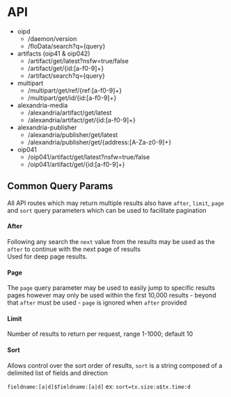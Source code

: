 API
=

- oipd
  - /daemon/version
  - /floData/search?q={query}
- artifacts (oip41 & oip042)
  - /artifact/get/latest?nsfw=true/false
  - /artifact/get/{id:[a-f0-9]+}
  - /artifact/search?q={query}
- multipart
  - /multipart/get/ref/{ref:[a-f0-9]+}
  - /multipart/get/id/{id:[a-f0-9]+}
- alexandria-media
  - /alexandria/artifact/get/latest
  - /alexandria/artifact/get/{id:[a-f0-9]+}
- alexandria-publisher
  - /alexandria/publisher/get/latest
  - /alexandria/publisher/get/{address:[A-Za-z0-9]+}
- oip041
  - /oip041/artifact/get/latest?nsfw=true/false
  - /oip041/artifact/get/{id:[a-f0-9]+}


## Common Query Params
All API routes which may return multiple results
also have `after`, `limit`, `page` and `sort` query
parameters which can be used to facilitate pagination

#### After
Following any search the `next` value from the results
may be used as the `after` to continue with the next
page of results  
Used for deep page results.

#### Page
The `page` query parameter may be used to easily jump
to specific results pages however may only be used within
the first 10,000 results - beyond that `after` must be used -
`page` is ignored when `after` provided

#### Limit
Number of results to return per request, range 1-1000; default 10

#### Sort
Allows control over the sort order of results, `sort` is a
string composed of a delimited list of fields and direction

`fieldname:[a|d]$fieldname:[a|d]`
ex: `sort=tx.size:a$tx.time:d`
